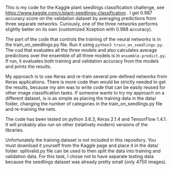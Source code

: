 This is my code for the Kaggle plant seedlings classification challenge,
see https://www.kaggle.com/c/plant-seedlings-classification . I get
0.987 accuracy score on the validation dataset by averaging predictions from
three separate networks. Curiously, one of the three networks performs
slightly better on its own (customized Xception with 0.988 accuracy).

The part of the code that controls the training of the neural networks is in the train_on_seedlings.py file. Run it using
`python3 train_on_seedlings.py`. The cod that evaluates all the three models and also calculates average predictions over
the ensemble of all three models is in `ensemble-predict.py`. If run, it evaluates both training and validation accuracy
from the models and prints the results.

My approach is to use Keras and re-train several pre-defined networks from Keras applications. There is more code than would
be strictly needed to get the results, because my aim was to write code that can be easily reused for other image classification
tasks. If someone wants to try my approach on a different dataset, is is as simple as placing the training data in the data/ folder,
changing the number of categories in the train_on_seedlings.py file and re-training the nets.

The code has been tested on python 3.6.3, Keras 2.1.4 and TensorFlow 1.4.1. It will probably also run on other (relatively modern)
versions of the libraries.

Unfortunately the training dataset is not included in this repository. You must download it yourself from the Kaggle page and
place it in the data/ folder. splitvalid.py file can be used to then split the data into training and validation data. For this
task, I chose not to have separate testing data because the seedlings dataset was already pretty small (only 4750 images).
